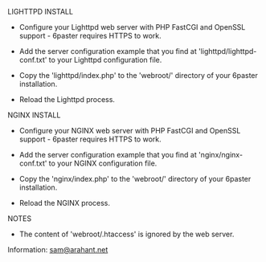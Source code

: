 LIGHTTPD INSTALL

- Configure your Lighttpd web server with PHP FastCGI and OpenSSL support - 6paster requires HTTPS to work.

- Add the server configuration example that you find at 'lighttpd/lighttpd-conf.txt' to your Lighttpd configuration file.

- Copy the 'lighttpd/index.php' to the 'webroot/' directory of your 6paster installation.

- Reload the Lighttpd process.

NGINX INSTALL

- Configure your NGINX web server with PHP FastCGI and OpenSSL support - 6paster requires HTTPS to work.

- Add the server configuration example that you find at 'nginx/nginx-conf.txt' to your NGINX configuration file.

- Copy the 'nginx/index.php' to the 'webroot/' directory of your 6paster installation.

- Reload the NGINX process.

NOTES

- The content of 'webroot/.htaccess' is ignored by the web server.



Information: sam@arahant.net

